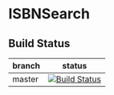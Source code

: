# ISBNSearch

## Build Status

|branch|status|
|-|-|
|master|[![Build Status](https://app.bitrise.io/app/22247dcc8c0f905f/status.svg?token=GVj4MLHFwZ8mBF0_WSrIbw&branch=master)](https://app.bitrise.io/app/22247dcc8c0f905f)|
